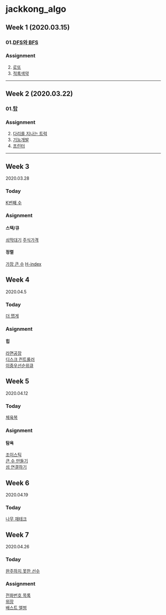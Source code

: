 # jackkong_algo

## Week 1 (2020.03.15)

### 01.[DFS와 BFS](https://www.acmicpc.net/problem/1260)

### Assignment
02. [로또](https://www.acmicpc.net/problem/6603)
03. [적록색약](https://www.acmicpc.net/problem/10026)

<hr/>

## Week 2 (2020.03.22)

### 01.[탑](https://programmers.co.kr/learn/courses/30/lessons/42588)

### Assignment
02. [다리를 지나는 트럭](https://programmers.co.kr/learn/courses/30/lessons/42583)
03. [기능개발](https://programmers.co.kr/learn/courses/30/lessons/42586)
04. [프린터](https://programmers.co.kr/learn/courses/30/lessons/42587)
<hr/>

## Week 3
2020.03.28

### Today
[K번째 수](https://programmers.co.kr/learn/courses/30/lessons/42748)

### Asignment
#### 스택/큐
[쇠막대기](https://programmers.co.kr/learn/courses/30/lessons/42585)
[주식가격](https://programmers.co.kr/learn/courses/30/lessons/42584)

#### 정렬
[가장 큰 수](https://programmers.co.kr/learn/courses/30/lessons/42746)
[H-index](https://programmers.co.kr/learn/courses/30/lessons/42747)


## Week 4
2020.04.5

### Today
[더 맵게](https://programmers.co.kr/learn/courses/30/lessons/42626)

### Asignment
#### 힙
[라면공장](https://programmers.co.kr/learn/courses/30/lessons/42629)<br>
[디스크 컨트롤러](https://programmers.co.kr/learn/courses/30/lessons/42627)<br>
[이중우선순위큐](https://programmers.co.kr/learn/courses/30/lessons/42628)

## Week 5
2020.04.12

### Today
[체육복](https://programmers.co.kr/learn/courses/30/lessons/42862)

### Asignment
#### 탐욕
[조이스틱](https://programmers.co.kr/learn/courses/30/lessons/42860)<br>
[큰 수 만들기](https://programmers.co.kr/learn/courses/30/lessons/42883)<br>
[섬 연결하기](https://programmers.co.kr/learn/courses/30/lessons/42861)

## Week 6
2020.04.19

### Today
[나무 재테크](https://www.acmicpc.net/problem/16235)<br>


## Week 7
2020.04.26

### Today
[완주하지 못한 선수](https://programmers.co.kr/learn/courses/30/lessons/42576)<br>

### Assignment

[전화번호 목록](https://programmers.co.kr/learn/courses/30/lessons/42577)<br>
[위장](https://programmers.co.kr/learn/courses/30/lessons/42578)<br>
[배스트 엘범](https://programmers.co.kr/learn/courses/30/lessons/42579)
